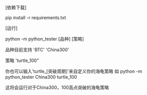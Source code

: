 [依赖下载]

pip install -r requirements.txt

[运行]

python -m python_tester [品种] [策略]

品种目前支持
'BTC'
'China300'

策略
'turtle_100"

你也可以输入'turtle_[突破周期]'来自定义你的海龟策略 如
python -m python_tester China300 turtle_100

这将会运行对于China300，100高点突破的海龟策略
